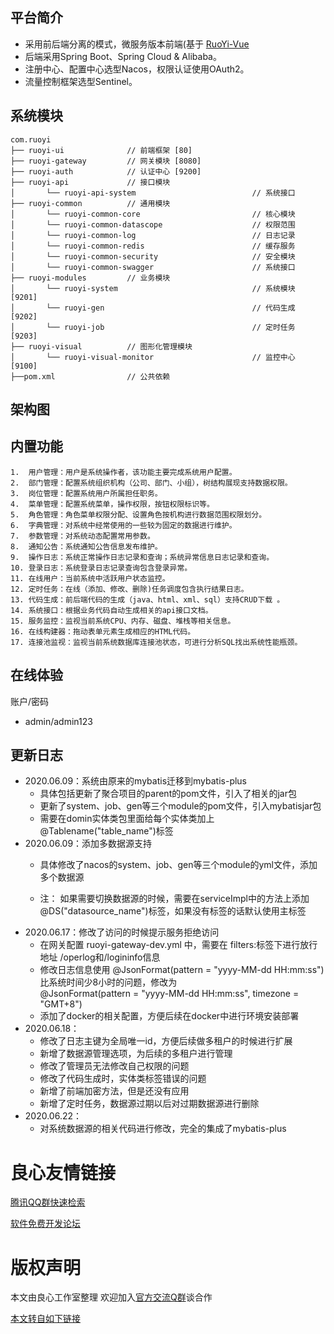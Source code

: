 ## 平台简介

* 采用前后端分离的模式，微服务版本前端(基于 [RuoYi-Vue](http://u.720life.cn/g/2e71d0f0a5c601172267ba20d3a43c6e4efbf9a2018792702bfb8d2f94b55c6d7a2c36c7bc4d3e3beccaae130c5d21a5)
* 后端采用Spring Boot、Spring Cloud & Alibaba。
* 注册中心、配置中心选型Nacos，权限认证使用OAuth2。
* 流量控制框架选型Sentinel。

## 系统模块

~~~
com.ruoyi     
├── ruoyi-ui              // 前端框架 [80]
├── ruoyi-gateway         // 网关模块 [8080]
├── ruoyi-auth            // 认证中心 [9200]
├── ruoyi-api             // 接口模块
│       └── ruoyi-api-system                          // 系统接口
├── ruoyi-common          // 通用模块
│       └── ruoyi-common-core                         // 核心模块
│       └── ruoyi-common-datascope                    // 权限范围
│       └── ruoyi-common-log                          // 日志记录
│       └── ruoyi-common-redis                        // 缓存服务
│       └── ruoyi-common-security                     // 安全模块
│       └── ruoyi-common-swagger                      // 系统接口
├── ruoyi-modules         // 业务模块
│       └── ruoyi-system                              // 系统模块 [9201]
│       └── ruoyi-gen                                 // 代码生成 [9202]
│       └── ruoyi-job                                 // 定时任务 [9203]
├── ruoyi-visual          // 图形化管理模块
│       └── ruoyi-visual-monitor                      // 监控中心 [9100]
├──pom.xml                // 公共依赖
~~~

## 架构图

 

## 内置功能

    1.  用户管理：用户是系统操作者，该功能主要完成系统用户配置。
    2.  部门管理：配置系统组织机构（公司、部门、小组），树结构展现支持数据权限。
    3.  岗位管理：配置系统用户所属担任职务。
    4.  菜单管理：配置系统菜单，操作权限，按钮权限标识等。
    5.  角色管理：角色菜单权限分配、设置角色按机构进行数据范围权限划分。
    6.  字典管理：对系统中经常使用的一些较为固定的数据进行维护。
    7.  参数管理：对系统动态配置常用参数。
    8.  通知公告：系统通知公告信息发布维护。
    9.  操作日志：系统正常操作日志记录和查询；系统异常信息日志记录和查询。
    10. 登录日志：系统登录日志记录查询包含登录异常。
    11. 在线用户：当前系统中活跃用户状态监控。
    12. 定时任务：在线（添加、修改、删除)任务调度包含执行结果日志。
    13. 代码生成：前后端代码的生成（java、html、xml、sql）支持CRUD下载 。
    14. 系统接口：根据业务代码自动生成相关的api接口文档。
    15. 服务监控：监视当前系统CPU、内存、磁盘、堆栈等相关信息。
    16. 在线构建器：拖动表单元素生成相应的HTML代码。
    17. 连接池监视：监视当前系统数据库连接池状态，可进行分析SQL找出系统性能瓶颈。

## 在线体验
账户/密码
- admin/admin123  


## 更新日志
- 2020.06.09：系统由原来的mybatis迁移到mybatis-plus
    - 具体包括更新了聚合项目的parent的pom文件，引入了相关的jar包
    - 更新了system、job、gen等三个module的pom文件，引入mybatisjar包
    - 需要在domin实体类包里面给每个实体类加上 @Tablename("table_name")标签
- 2020.06.09：添加多数据源支持
    - 具体修改了nacos的system、job、gen等三个module的yml文件，添加多个数据源
     
    - 注： 如果需要切换数据源的时候，需要在serviceImpl中的方法上添加 @DS("datasource_name")标签，如果没有标签的话默认使用主标签
- 2020.06.17：修改了访问的时候提示服务拒绝访问
    - 在网关配置 ruoyi-gateway-dev.yml 中，需要在    filters:标签下进行放行地址 /operlog和/logininfo信息
    - 修改日志信息使用 @JsonFormat(pattern = "yyyy-MM-dd HH:mm:ss")比系统时间少8小时的问题，修改为  
     @JsonFormat(pattern = "yyyy-MM-dd HH:mm:ss", timezone = "GMT+8")
    - 添加了docker的相关配置，方便后续在docker中进行环境安装部署
- 2020.06.18：
    - 修改了日志主键为全局唯一id，方便后续做多租户的时候进行扩展 
    - 新增了数据源管理选项，为后续的多租户进行管理
    - 修改了管理员无法修改自己权限的问题 
    - 修改了代码生成时，实体类标签错误的问题 
    - 新增了前端加密方法，但是还没有应用
    - 新增了定时任务，数据源过期以后对过期数据源进行删除
- 2020.06.22：
    - 对系统数据源的相关代码进行修改，完全的集成了mybatis-plus


 # 良心友情链接

[腾讯QQ群快速检索](http://u.720life.cn/s/8cf73f7c)

[软件免费开发论坛](http://u.720life.cn/s/bbb01dc0)

# 版权声明 

本文由良心工作室整理 欢迎加入[官方交流Q群](https://u.720life.cn/s/f2316816)谈合作

[本文转自如下链接](http://u.720life.cn/g/2e71d0f0a5c601172267ba20d3a43c6e4abc13c2b8ee6d6b2d00e5afc37832d18bdee77b0d0e9b8421f805a035738f2c1696a821f1c125c42563be12f3b52975)